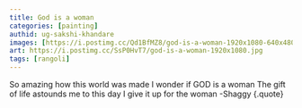 ```yaml
---
title: God is a woman
categories: [painting]
authid: ug-sakshi-khandare
images: [https://i.postimg.cc/Qd1BfMZ8/god-is-a-woman-1920x1080-640x480.jpg]
art: https://i.postimg.cc/SsP0HvT7/god-is-a-woman-1920x1080.jpg
tags: [rangoli]
---
```


So amazing how this world was made
I wonder if GOD is a woman
The gift of life astounds me to this day
I give it up for the woman
-Shaggy
{.quote}